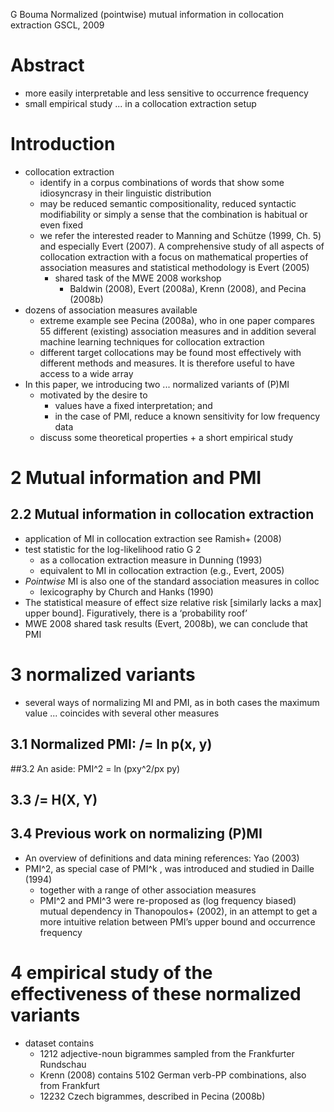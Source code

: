 G Bouma
Normalized (pointwise) mutual information in collocation extraction
GSCL, 2009

# Abstract

* more easily interpretable and less sensitive to occurrence frequency
* small empirical study ... in a collocation extraction setup

# Introduction

* collocation extraction
  * identify in a corpus combinations of words that show some idiosyncrasy in
    their linguistic distribution
  * may be reduced semantic compositionality, reduced syntactic modifiability
    or simply a sense that the combination is habitual or even fixed
  * we refer the interested reader to Manning and Schütze (1999, Ch. 5) and
    especially Evert (2007). A comprehensive study of all aspects of
    collocation extraction with a focus on mathematical properties of
    association measures and statistical methodology is Evert (2005)
    * shared task of the MWE 2008 workshop
      * Baldwin (2008), Evert (2008a), Krenn (2008), and Pecina (2008b)
* dozens of association measures available
  * extreme example see Pecina (2008a), who in one paper compares 55 different
    (existing) association measures and in addition several machine learning
    techniques for collocation extraction
  * different target collocations may be found most effectively with different
    methods and measures. It is therefore useful to have access to a wide array
* In this paper, we introducing two ... normalized variants of (P)MI
  * motivated by the desire to
    * values have a fixed interpretation; and
    * in the case of PMI, reduce a known sensitivity for low frequency data
  * discuss some theoretical properties + a short empirical study

# 2 Mutual information and PMI

## 2.2 Mutual information in collocation extraction

* application of MI in collocation extraction see Ramish+ (2008)
* test statistic for the log-likelihood ratio G 2
  * as a collocation extraction measure in Dunning (1993)
  * equivalent to MI in collocation extraction (e.g., Evert, 2005)
* _Pointwise_ MI is also one of the standard association measures in colloc
  * lexicography by Church and Hanks (1990)
* The statistical measure of effect size relative risk [similarly lacks a max]
  upper bound]. Figuratively, there is a ‘probability roof’
* MWE 2008 shared task results (Evert, 2008b), we can conclude that PMI

# 3 normalized variants

* several ways of normalizing MI and PMI, as
  in both cases the maximum value ... coincides with several other measures

## 3.1 Normalized PMI: /= ln p(x, y)

##3.2 An aside: PMI^2 = ln (pxy^2/px py)

## 3.3 /= H(X, Y)

## 3.4 Previous work on normalizing (P)MI

* An overview of definitions and data mining references: Yao (2003)
* PMI^2, as special case of PMI^k , was introduced and studied in Daille (1994)
  * together with a range of other association measures
  * PMI^2 and PMI^3 were re-proposed as (log frequency biased) mutual
    dependency in Thanopoulos+ (2002), in an attempt to get a more intuitive
    relation between PMI’s upper bound and occurrence frequency

# 4 empirical study of the effectiveness of these normalized variants

* dataset contains
  * 1212 adjective-noun bigrammes sampled from the Frankfurter Rundschau
  * Krenn (2008) contains 5102 German verb-PP combinations, also from Frankfurt
  * 12232 Czech bigrammes, described in Pecina (2008b)
